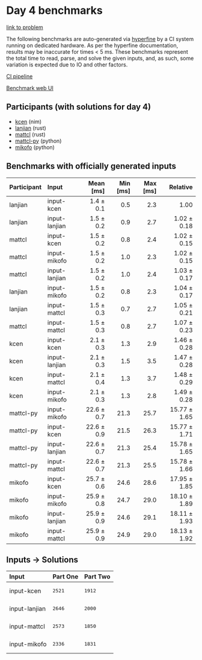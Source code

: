 # Day 4 benchmarks

[link to problem](https://adventofcode.com/2024/day/4)

The following benchmarks are auto-generated via
[hyperfine](https://github.com/sharkdp/hyperfine) by a CI system running on
dedicated hardware. As per the hyperfine documentation, results may be
inaccurate for times < 5 ms. These benchmarks represent the total time to read,
parse, and solve the given inputs, and, as such, some variation is expected due
to IO and other factors.

[CI pipeline](http://ci.papercode.net:8080/teams/main/pipelines/aoc2024)

[Benchmark web UI](https://aoc.ancalagon.black)


## Participants (with solutions for day 4)

- [kcen](https://github.com/kcen/aoc2024) (nim)
- [lanjian](https://github.com/lanjian/aoc-2024) (rust)
- [mattcl](https://github.com/mattcl/aoc2024) (rust)
- [mattcl-py](https://github.com/mattcl/aoc2024-py) (python)
- [mikofo](https://github.com/mikofo/aoc2024) (python)


## Benchmarks with officially generated inputs

| Participant | Input | Mean [ms] | Min [ms] | Max [ms] | Relative |
|:---|:---|---:|---:|---:|---:|
| lanjian | input-kcen | 1.4 ± 0.1 | 0.5 | 2.3 | 1.00 |
| lanjian | input-lanjian | 1.5 ± 0.2 | 0.9 | 2.7 | 1.02 ± 0.18 |
| mattcl | input-kcen | 1.5 ± 0.2 | 0.8 | 2.4 | 1.02 ± 0.15 |
| mattcl | input-mikofo | 1.5 ± 0.2 | 1.0 | 2.3 | 1.02 ± 0.15 |
| mattcl | input-lanjian | 1.5 ± 0.2 | 1.0 | 2.4 | 1.03 ± 0.17 |
| lanjian | input-mikofo | 1.5 ± 0.2 | 0.8 | 2.3 | 1.04 ± 0.17 |
| lanjian | input-mattcl | 1.5 ± 0.3 | 0.7 | 2.7 | 1.05 ± 0.21 |
| mattcl | input-mattcl | 1.5 ± 0.3 | 0.8 | 2.7 | 1.07 ± 0.23 |
| kcen | input-kcen | 2.1 ± 0.3 | 1.3 | 2.9 | 1.46 ± 0.28 |
| kcen | input-lanjian | 2.1 ± 0.3 | 1.5 | 3.5 | 1.47 ± 0.28 |
| kcen | input-mattcl | 2.1 ± 0.4 | 1.3 | 3.7 | 1.48 ± 0.29 |
| kcen | input-mikofo | 2.1 ± 0.3 | 1.3 | 2.8 | 1.49 ± 0.28 |
| mattcl-py | input-mikofo | 22.6 ± 0.7 | 21.3 | 25.7 | 15.77 ± 1.65 |
| mattcl-py | input-kcen | 22.6 ± 0.9 | 21.5 | 26.3 | 15.77 ± 1.71 |
| mattcl-py | input-lanjian | 22.6 ± 0.7 | 21.3 | 25.4 | 15.78 ± 1.65 |
| mattcl-py | input-mattcl | 22.6 ± 0.7 | 21.3 | 25.5 | 15.78 ± 1.66 |
| mikofo | input-kcen | 25.7 ± 0.6 | 24.6 | 28.6 | 17.95 ± 1.85 |
| mikofo | input-mikofo | 25.9 ± 0.8 | 24.7 | 29.0 | 18.10 ± 1.89 |
| mikofo | input-lanjian | 25.9 ± 0.9 | 24.6 | 29.1 | 18.11 ± 1.93 |
| mikofo | input-mattcl | 25.9 ± 0.9 | 24.9 | 29.0 | 18.13 ± 1.92 |


## Inputs -> Solutions

| Input | Part One | Part Two |
|:---|:---|:---|
|input-kcen|<pre>2521</pre>|<pre>1912</pre>|
|input-lanjian|<pre>2646</pre>|<pre>2000</pre>|
|input-mattcl|<pre>2573</pre>|<pre>1850</pre>|
|input-mikofo|<pre>2336</pre>|<pre>1831</pre>|